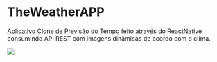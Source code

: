 # TheWeatherAPP

Aplicativo Clone de Previsão do Tempo feito através do ReactNative consumindo API REST com imagens dinâmicas de acordo com o clima.

 <img src="https://i.ibb.co/6PvZrP7/The-Weather-Preview.png"/> 

